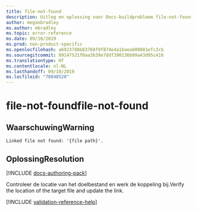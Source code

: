 ```yaml
---
title: file-not-found
description: Uitleg en oplossing voor Docs-buildprobleem file-not-found
author: meganbradley
ms.author: mbradley
ms.topic: error-reference
ms.date: 09/10/2019
ms.prod: non-product-specific
ms.openlocfilehash: a6923788b83768f9f874eda1baeab00881efc3cb
ms.sourcegitcommit: 89147521f0aa3b39e7ddf390136b09a43d95c416
ms.translationtype: HT
ms.contentlocale: nl-NL
ms.lasthandoff: 09/10/2019
ms.locfileid: "70848520"
---
```

# <a name="file-not-found"></a><span data-ttu-id="3dda5-103">file-not-found</span><span class="sxs-lookup"><span data-stu-id="3dda5-103">file-not-found</span></span>

## <a name="warning"></a><span data-ttu-id="3dda5-104">Waarschuwing</span><span class="sxs-lookup"><span data-stu-id="3dda5-104">Warning</span></span>

`Linked file not found: '{file path}'.`

## <a name="resolution"></a><span data-ttu-id="3dda5-105">Oplossing</span><span class="sxs-lookup"><span data-stu-id="3dda5-105">Resolution</span></span>

[!INCLUDE [docs-authoring-pack](includes/docs-authoring-pack.md)]

<span data-ttu-id="3dda5-106">Controleer de locatie van het doelbestand en werk de koppeling bij.</span><span class="sxs-lookup"><span data-stu-id="3dda5-106">Verify the location of the target file and update the link.</span></span>

<!--make sure to add this file to your includes folder and verify the path-->
[!INCLUDE [validation-reference-help](includes/validation-reference-help.md)]
